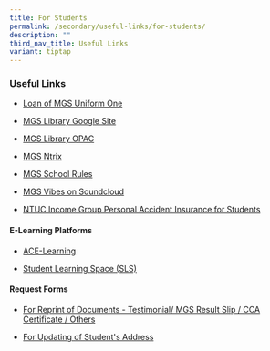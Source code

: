 ```yaml
---
title: For Students
permalink: /secondary/useful-links/for-students/
description: ""
third_nav_title: Useful Links
variant: tiptap
---
```

<h3>Useful Links</h3>
<ul>
<li>
<p><a href="https://staging.dt6ildc2mnegy.amplifyapp.com/secondary/useful-links/for-student/loan-of-mgs-uniform-one/" rel="noopener noreferrer nofollow" target="_blank">Loan of MGS Uniform One</a>
</p>
</li>
<li>
<p><a href="https://sites.google.com/mgs.sch.edu.sg/mgslibrary/home?authuser=0" rel="noopener noreferrer nofollow" target="_blank">MGS Library Google Site</a>
</p>
</li>
<li>
<p><a href="https://schoolibrary.moe.edu.sg/methodistgirls/cgi-bin/spydus.exe/MSGTRN/WPAC/HOME" rel="noopener noreferrer nofollow" target="_blank">MGS Library OPAC</a>
</p>
</li>
<li>
<p><a href="https://mgs.ntrix.sg/" rel="noopener noreferrer nofollow" target="_blank">MGS Ntrix</a>
</p>
</li>
<li>
<p><a href="https://drive.google.com/file/d/1v6ndWsWfDeSwSHG4Djz4mNxfaFNx6xvs/view?usp=drive_link" rel="noopener noreferrer nofollow" target="_blank">MGS School Rules</a>
</p>
</li>
<li>
<p><a href="https://soundcloud.com/user-110809749/sets/mgs-original-compositions" rel="noopener noreferrer nofollow" target="_blank">MGS Vibes on Soundcloud</a>
</p>
</li>
<li>
<p><a href="https://studentgpa.incomegroupins.com.sg/" rel="noopener noreferrer nofollow" target="_blank">NTUC Income Group Personal Accident Insurance for Students</a>
</p>
</li>
</ul>
<h4>E-Learning Platforms</h4>
<ul>
<li>
<p><a href="http://www.ace-learning.com.sg/sys/index.html" rel="noopener noreferrer nofollow" target="_blank">ACE-Learning</a>
</p>
</li>
<li>
<p><a href="https://vle.learning.moe.edu.sg/login" rel="noopener noreferrer nofollow" target="_blank">Student Learning Space (SLS)</a>
</p>
</li>
</ul>
<h4>Request Forms</h4>
<ul>
<li>
<p><a href="https://go.gov.sg/reprint-of-documents" rel="noopener noreferrer nofollow" target="_blank">For Reprint of Documents - Testimonial/ MGS Result Slip / CCA Certificate / Others</a>
</p>
</li>
<li>
<p><a href="https://drive.google.com/file/d/1hGaNmDJ68qqlHCqKg1gWzjwzPjXyY9nc/view?usp=sharing" rel="noopener noreferrer nofollow" target="_blank">For Updating of Student's Address</a>
</p>
</li>
</ul>
<p></p>